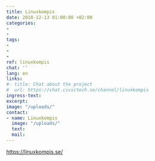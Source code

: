 ```yaml
---
title: Linuxkompis
date: 2018-12-13 01:00:00 +02:00
categories:
-
-
tags:
-
-
-
ref: linuxkompis
chat: ''
lang: en
links:
#- title: Chat about the project
#  url: https://chat.civictech.se/channel/linuxkompis
ingress-text:
excerpt:
image: "/uploads/"
contact:
- name: Linuxkompis
  image: "/uploads/"
  text:
  mail:
---
```



https://linuxkompis.se/
